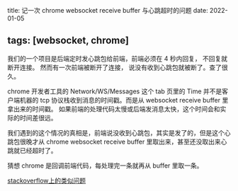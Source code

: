 title:  记一次 chrome websocket receive buffer 与心跳超时的问题
date: 2022-01-05

tags: [websocket, chrome]
---

我们的一个项目是后端定时发心跳包给前端，前端必须在 4 秒内回复， 不回复就断开连接。
然而有一次前端被断开了连接， 说没有收到心跳包就被断了。查了很久。

<!--more-->

chrome 开发者工具的 Network/WS/Messages 这个 tab 页里的 Time 并不是客户端机器的 tcp 协议栈收到消息的时间戳。而是从 websocket receive buffer 里拿出来的时间戳。
如果前端的处理代码太慢或后端发消息太快，这个时间会和实际的时间差很远。

我们遇到的这个情况的真相是，前端说没收到心跳包，其实是发了的，但是这个心跳包很晚才从 chrome websocket receive buffer 里取出来，甚至还没取出来心跳就已经超时了。

猜想 chrome 是回调前端代码，每处理完一条就再从 buffer 里取一条。

[stackoverflow上的类似问题](https://stackoverflow.com/questions/44447081/websocket-receive-buffer-in-chrome/44454960)

